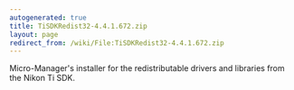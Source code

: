 ```yaml
---
autogenerated: true
title: TiSDKRedist32-4.4.1.672.zip
layout: page
redirect_from: /wiki/File:TiSDKRedist32-4.4.1.672.zip
---
```


Micro-Manager's installer for the redistributable drivers and libraries
from the Nikon Ti SDK.
